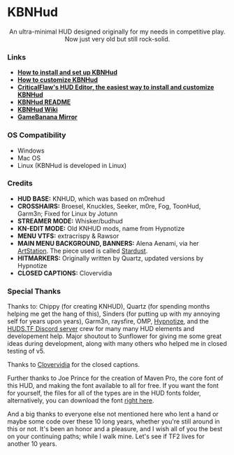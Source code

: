 <!-- TITLE -->
# KBNHud

<p align="center">
    An ultra-minimal HUD designed originally for my needs in competitive play. Now just very old but still rock-solid.
</p>

<!-- EXTRA LINKS -->
### Links

* **[How to install and set up KBNHud](https://github.com/Jotunn/kbnhud/wiki/Setup)**
* **[How to customize KBNHud](https://github.com/Jotunn/kbnhud/wiki/Customization)**
* **[CriticalFlaw's HUD Editor, the easiest way to install and customize KBNHud](http://www.criticalflaw.ca/TF2HUD.Editor/)**
* **[KBNHud README](https://github.com/Jotunn/kbnhud#readme)**
* **[KBNHud Wiki](https://github.com/Jotunn/kbnhud/wiki)**
* **[GameBanana Mirror](https://gamebanana.com/mods/26847)**

<!-- OS COMPAT -->
### OS Compatibility

* Windows
* Mac OS
* Linux (KBNHud is developed in Linux)

<!-- CREDITS -->
### Credits

* **HUD BASE:** KNHUD, which was based on m0rehud
* **CROSSHAIRS:** Broesel, Knuckles, Seeker, m0re, Fog, ToonHud, Garm3n; Fixed for Linux by Jotunn
* **STREAMER MODE:** Whisker/budhud
* **KN-EDIT MODE:** Old KNHUD mods, name from Hypnotize
* **MENU VTFS:** extracrispy & Rawsor
* **MAIN MENU BACKGROUND, BANNERS:** Alena Aenami, via her [ArtStation](https://www.artstation.com/aenamiart). The piece used is called [Stardust](https://www.artstation.com/artwork/4Xa124).
* **HITMARKERS:** Originally written by Quartz, updated versions by Hypnotize
* **CLOSED CAPTIONS:** Clovervidia

<!-- SPECIAL THANKS -->
### Special Thanks

Thanks to: Chippy (for creating KNHUD), Quartz (for spending months helping me get the hang of this), Sinders (for putting up with my annoying self for years upon years), Garm3n, raysfire, OMP, [Hypnotize](https://github.com/Hypnootize), and the [HUDS.TF Discord server](https://discord.com/invite/Hz3Q4Z8) crew for many many HUD elements and developement help. Major shoutout to Sunflower for giving me some great ideas during development, along with many others who helped me in closed testing of v5.

Thanks to [Clovervidia](https://steamcommunity.com/sharedfiles/filedetails/?id=167785751) for the closed captions.

Further thanks to Joe Prince for the creation of Maven Pro, the core font of this HUD, and making the font available to all for free. If you want the font for yourself, the files for all of the types are in the HUD fonts folder, alternatively, you can download the font [right here](https://fonts.google.com/specimen/Maven+Pro).

And a big thanks to everyone else not mentioned here who lent a hand or maybe some code over these 10 long years, whether you're still around in this or not. It's been an honor and a pleasure, and I wish all of you the best on your continuing paths; while I walk mine. Let's see if TF2 lives for another 10 years.
